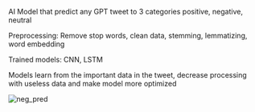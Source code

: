 AI Model that predict any GPT tweet to 3 categories positive, negative, neutral

Preprocessing: Remove stop words, clean data, stemming, lemmatizing, word embedding

Trained models: CNN, LSTM

Models learn from the important data in the tweet, decrease processing with useless data and make model more optimized

![neg_pred](https://github.com/AhmedGamal-29/Machine-Learning/assets/101002059/9fa47611-1613-407e-891f-054080b7473c)
